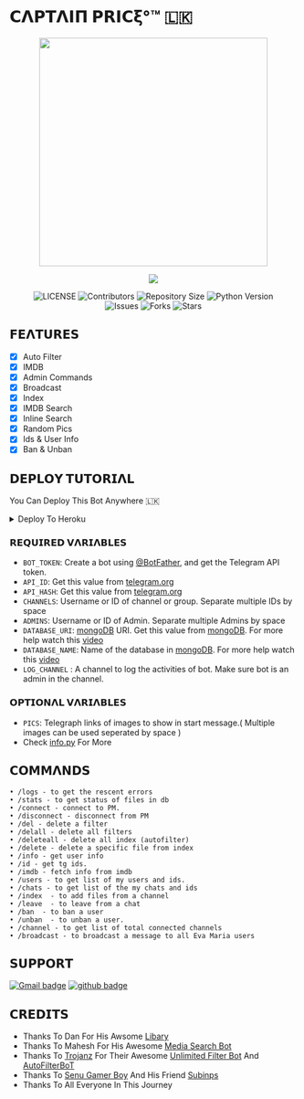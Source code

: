 # 𝗖𝝠𝝦𝝩𝝠𝝞𝝥 𝝦𝗥𝝞𝗖𝝽°™️ 🇱🇰 
<p align="center"><a href="https://t.me/MaX_Captain_Price_Robot"><img src="https://github.com/KisaraPesanjithPerera/Captain-Price/blob/main/database/logo.png" width="400"></a></p>
<p align="center"><img src="https://stars.medv.io/EvamariaTG/EvaMaria.svg"></p>
<p align="center">
    <img src="https://img.shields.io/github/license/KisaraPesanjithPerera/Captain-Price?style=for-the-badge&logo=github" alt="LICENSE">
    <img src="https://img.shields.io/github/contributors/KisaraPesanjithPerera/Captain-Price?style=for-the-badge&logo=github" alt="Contributors">
    <img src="https://img.shields.io/github/repo-size/KisaraPesanjithPerera/Captain-Price?style=for-the-badge&logo=github" alt="Repository Size"> 
    <img src="https://img.shields.io/badge/python-3.9-green?style=for-the-badge&logo=appveyor" alt="Python Version">
 <br>   
    <img src="https://img.shields.io/github/issues/KisaraPesanjithPerera/Captain-Price?style=for-the-badge&logo=github" alt="Issues">
    <img src="https://img.shields.io/github/forks/KisaraPesanjithPerera/Captain-Price?style=for-the-badge&logo=github" alt="Forks">
    <img src="https://img.shields.io/github/stars/KisaraPesanjithPerera/Captain-Price?style=for-the-badge&logo=github" alt="Stars">
</p> 


## 𝗙𝗘𝝠𝝩𝗨𝗥𝗘𝗦

- [x] Auto Filter
- [x] IMDB
- [x] Admin Commands
- [x] Broadcast
- [x] Index
- [x] IMDB Search
- [x] Inline Search
- [x] Random Pics
- [x] Ids & User Info 
- [x] Ban & Unban 

 ## 𝗗𝗘𝗣𝗟𝝤𝝪 𝝩𝗨𝝩𝝤𝗥𝗜𝝠𝗟
You Can Deploy This Bot Anywhere 🇱🇰
 
<details><summary>Deploy To Heroku</summary>
<p>
<br>

 [![Deploy](https://www.herokucdn.com/deploy/button.svg)](https://heroku.com/deploy?template=https://github.com/shahanu7034/Captain-Price) 

</p>
</details>

### 𝗥𝗘𝗤𝗨𝗜𝗥𝗘𝗗 𝗩𝝠𝗥𝗜𝝠𝗕𝗟𝗘𝗦
* `BOT_TOKEN`: Create a bot using [@BotFather](https://telegram.dog/BotFather), and get the Telegram API token.
* `API_ID`: Get this value from [telegram.org](https://my.telegram.org/apps)
* `API_HASH`: Get this value from [telegram.org](https://my.telegram.org/apps)
* `CHANNELS`: Username or ID of channel or group. Separate multiple IDs by space
* `ADMINS`: Username or ID of Admin. Separate multiple Admins by space
* `DATABASE_URI`: [mongoDB](https://www.mongodb.com) URI. Get this value from [mongoDB](https://www.mongodb.com). For more help watch this [video](https://youtu.be/1G1XwEOnxxo)
* `DATABASE_NAME`: Name of the database in [mongoDB](https://www.mongodb.com). For more help watch this [video](https://youtu.be/1G1XwEOnxxo)
* `LOG_CHANNEL` : A channel to log the activities of bot. Make sure bot is an admin in the channel.
### 𝝤𝗣𝝩𝗜𝝤𝝢𝝠𝗟 𝗩𝝠𝗥𝗜𝝠𝗕𝗟𝗘𝗦
* `PICS`: Telegraph links of images to show in start message.( Multiple images can be used seperated by space )
* Check [info.py](https://github.com/KisaraPesanjithPerera/Captain-Price/blob/main/info.py) For More


## 𝗖𝝤𝗠𝗠𝝠𝝢𝗗𝗦
```
• /logs - to get the rescent errors
• /stats - to get status of files in db
• /connect - connect to PM.
• /disconnect - disconnect from PM
• /del - delete a filter
• /delall - delete all filters
• /deleteall - delete all index (autofilter)
• /delete - delete a specific file from index
• /info - get user info
• /id - get tg ids.
• /imdb - fetch info from imdb
• /users - to get list of my users and ids.
• /chats - to get list of the my chats and ids 
• /index  - to add files from a channel
• /leave  - to leave from a chat
• /ban  - to ban a user
• /unban  - to unban a user.
• /channel - to get list of total connected channels
• /broadcast - to broadcast a message to all Eva Maria users
```
## 𝗦𝗨𝗣𝗣𝝤𝗥𝝩
[![Gmail badge](https://img.shields.io/badge/Kisara-Pesanjith-Perera30302f?style=flat&logo=gmail)](mailto:kpwithworks@gmail.com)
[![github badge](https://img.shields.io/badge/Kisara-Pesanjith-Perera30302f?style=flat&logo=github)](https://github.com/KisaraPesanjithPerera)

## 𝗖𝗥𝗘𝗗𝗜𝝩𝗦 
 - Thanks To Dan For His Awsome [Libary](https://github.com/pyrogram/pyrogram)
 - Thanks To Mahesh For His Awesome [Media Search Bot](https://github.com/Mahesh0253/Media-Search-bot)
 - Thanks To [Trojanz](https://github.com/trojanzhex) For Their Awesome [Unlimited Filter Bot](https://github.com/TroJanzHEX/Unlimited-Filter-Bot) And [AutoFilterBoT](https://github.com/trojanzhex/auto-filter-bot)
 - Thanks To [Senu Gamer Boy](https://github.com/SenuGamerBoy) And His Friend [Subinps](https://github.com/Subinps)
 - Thanks To All Everyone In This Journey


